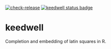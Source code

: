 [![check-release](https://github.com/MHenderson/keedwell/actions/workflows/check-release.yml/badge.svg)](https://github.com/MHenderson/keedwell/actions/workflows/check-release.yml/badge.svg)
[![keedwell status badge](https://mhenderson.r-universe.dev/badges/keedwell)](https://mhenderson.r-universe.dev/keedwell)

# keedwell

Completion and embedding of latin squares in R.
